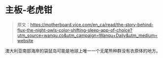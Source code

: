 # 主板-老虎钳

> 原文：<https://motherboard.vice.com/en_ca/read/the-story-behind-flux-the-night-owls-color-shifting-sleep-app-of-choice?utm_source=wanqu.co&utm_campaign=Wanqu+Daily&utm_medium=website>

澳大利亚南部海岸的袋鼠岛可能是地球上唯一一个无尾熊种群没有衣原体的地方。